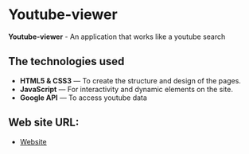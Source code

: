 # Youtube-viewer

**Youtube-viewer** - An application that works like a youtube search

## The technologies used
- **HTML5 & CSS3** — To create the structure and design of the pages.
- **JavaScript** — For interactivity and dynamic elements on the site.
- **Google API** — To access youtube data

## Web site URL:
- [Website](https://pavelbuiko04.github.io/youtube-viewer/index.html)
